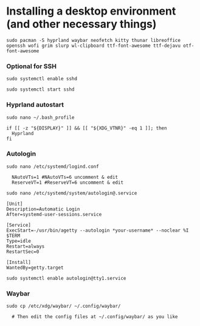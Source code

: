 # Installing a desktop environment (and other necessary things)

```shell
sudo pacman -S hyprland waybar neofetch kitty thunar libreoffice openssh wofi grim slurp wl-clipboard ttf-font-awesome ttf-dejavu otf-font-awesome
```

### Optional for SSH

```shell
sudo systemctl enable sshd
```

```shell
sudo systemctl start sshd
```

### Hyprland autostart

```shell
sudo nano ~/.bash_profile
```
```config
if [[ -z "${DISPLAY}" ]] && [[ "${XDG_VTNR}" -eq 1 ]]; then
  Hyprland
fi
```

### Autologin

```shell
sudo nano /etc/systemd/logind.conf
```
```config
  NAutoVTs=1 #NAutoVTs=6 uncomment & edit
  ReserveVT=1 #ReserveVT=6 uncomment & edit
```

```shell
sudo nano /etc/systemd/system/autologin@.service
```
```
[Unit]
Description=Automatic Login
After=systemd-user-sessions.service

[Service]
ExecStart=-/usr/bin/agetty --autologin *your-username* --noclear %I $TERM
Type=idle
Restart=always
RestartSec=0

[Install]
WantedBy=getty.target
```

```shell
sudo systemctl enable autologin@tty1.service
```

### Waybar

```shell
sudo cp /etc/xdg/waybar/ ~/.config/waybar/
```
```
  # Then edit the config files at ~/.config/waybar/ as you like
```
